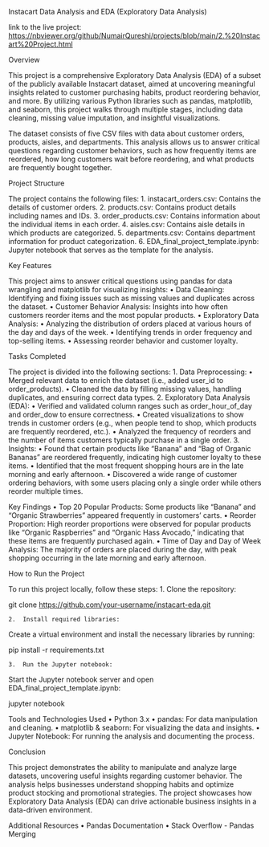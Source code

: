 Instacart Data Analysis and EDA (Exploratory Data Analysis)

link to the live project: https://nbviewer.org/github/NumairQureshi/projects/blob/main/2.%20Instacart%20Project.html

Overview

This project is a comprehensive Exploratory Data Analysis (EDA) of a subset of the publicly available Instacart dataset, aimed at uncovering meaningful insights related to customer purchasing habits, product reordering behavior, and more. By utilizing various Python libraries such as pandas, matplotlib, and seaborn, this project walks through multiple stages, including data cleaning, missing value imputation, and insightful visualizations.

The dataset consists of five CSV files with data about customer orders, products, aisles, and departments. This analysis allows us to answer critical questions regarding customer behaviors, such as how frequently items are reordered, how long customers wait before reordering, and what products are frequently bought together.

Project Structure

The project contains the following files:
	1.	instacart_orders.csv: Contains the details of customer orders.
	2.	products.csv: Contains product details including names and IDs.
	3.	order_products.csv: Contains information about the individual items in each order.
	4.	aisles.csv: Contains aisle details in which products are categorized.
	5.	departments.csv: Contains department information for product categorization.
	6.	EDA_final_project_template.ipynb: Jupyter notebook that serves as the template for the analysis.

Key Features

This project aims to answer critical questions using pandas for data wrangling and matplotlib for visualizing insights:
	•	Data Cleaning: Identifying and fixing issues such as missing values and duplicates across the dataset.
	•	Customer Behavior Analysis: Insights into how often customers reorder items and the most popular products.
	•	Exploratory Data Analysis:
	•	Analyzing the distribution of orders placed at various hours of the day and days of the week.
	•	Identifying trends in order frequency and top-selling items.
	•	Assessing reorder behavior and customer loyalty.

Tasks Completed

The project is divided into the following sections:
	1.	Data Preprocessing:
	•	Merged relevant data to enrich the dataset (i.e., added user_id to order_products).
	•	Cleaned the data by filling missing values, handling duplicates, and ensuring correct data types.
	2.	Exploratory Data Analysis (EDA):
	•	Verified and validated column ranges such as order_hour_of_day and order_dow to ensure correctness.
	•	Created visualizations to show trends in customer orders (e.g., when people tend to shop, which products are frequently reordered, etc.).
	•	Analyzed the frequency of reorders and the number of items customers typically purchase in a single order.
	3.	Insights:
	•	Found that certain products like “Banana” and “Bag of Organic Bananas” are reordered frequently, indicating high customer loyalty to these items.
	•	Identified that the most frequent shopping hours are in the late morning and early afternoon.
	•	Discovered a wide range of customer ordering behaviors, with some users placing only a single order while others reorder multiple times.

Key Findings
	•	Top 20 Popular Products: Some products like “Banana” and “Organic Strawberries” appeared frequently in customers’ carts.
	•	Reorder Proportion: High reorder proportions were observed for popular products like “Organic Raspberries” and “Organic Hass Avocado,” indicating that these items are frequently purchased again.
	•	Time of Day and Day of Week Analysis: The majority of orders are placed during the day, with peak shopping occurring in the late morning and early afternoon.

How to Run the Project

To run this project locally, follow these steps:
	1.	Clone the repository:

git clone https://github.com/your-username/instacart-eda.git


	2.	Install required libraries:
Create a virtual environment and install the necessary libraries by running:

pip install -r requirements.txt


	3.	Run the Jupyter notebook:
Start the Jupyter notebook server and open EDA_final_project_template.ipynb:

jupyter notebook



Tools and Technologies Used
	•	Python 3.x
	•	pandas: For data manipulation and cleaning.
	•	matplotlib & seaborn: For visualizing the data and insights.
	•	Jupyter Notebook: For running the analysis and documenting the process.

Conclusion

This project demonstrates the ability to manipulate and analyze large datasets, uncovering useful insights regarding customer behavior. The analysis helps businesses understand shopping habits and optimize product stocking and promotional strategies. The project showcases how Exploratory Data Analysis (EDA) can drive actionable business insights in a data-driven environment.

Additional Resources
	•	Pandas Documentation
	•	Stack Overflow - Pandas Merging
